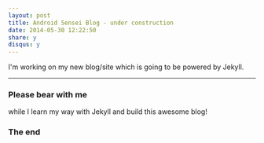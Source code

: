 ```yaml
---
layout: post
title: Android Sensei Blog - under construction
date: 2014-05-30 12:22:50
share: y
disqus: y
---
```


I'm working on my new blog/site which is going to be powered by Jekyll.

---



### Please bear with me

while I learn my way with Jekyll and build this awesome blog!

### The end